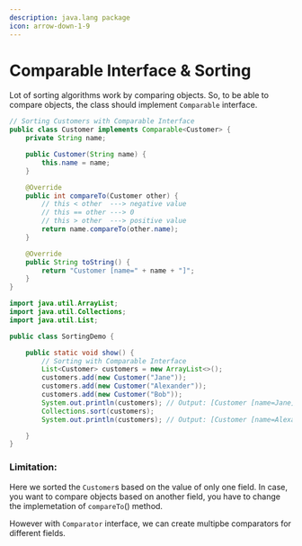 ```yaml
---
description: java.lang package
icon: arrow-down-1-9
---
```


# Comparable Interface & Sorting

Lot of sorting algorithms work by comparing objects. So, to be able to compare objects, the class should implement `Comparable` interface.

```java
// Sorting Customers with Comparable Interface
public class Customer implements Comparable<Customer> {
    private String name;

    public Customer(String name) {
        this.name = name;
    }

    @Override
    public int compareTo(Customer other) {
        // this < other  ---> negative value
        // this == other ---> 0
        // this > other  ---> positive value
        return name.compareTo(other.name);
    }

    @Override
    public String toString() {
        return "Customer [name=" + name + "]";
    }
}
```

```java
import java.util.ArrayList;
import java.util.Collections;
import java.util.List;

public class SortingDemo {

    public static void show() {
        // Sorting with Comparable Interface
        List<Customer> customers = new ArrayList<>();
        customers.add(new Customer("Jane"));
        customers.add(new Customer("Alexander"));
        customers.add(new Customer("Bob"));
        System.out.println(customers); // Output: [Customer [name=Jane], Customer [name=Alexander], Customer [name=Bob]]
        Collections.sort(customers);
        System.out.println(customers); // Output: [Customer [name=Alexander], Customer [name=Bob], Customer [name=Jane]]

    }
}
```



### Limitation:

Here we sorted the `Customer`s based on the value of only one field. In case, you want to compare objects based on another field, you have to change the implemetation of `compareTo`() method.&#x20;

However with  `Comparator` interface, we can create multipbe comparators for different fields.

